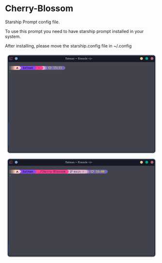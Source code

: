 # Cherry-Blossom
Starship Prompt config file. 

To use this prompt you need to have starship prompt installed in your system. 

After installing, please  move the starship.config file in  ~/.config 

![Prompt](https://github.com/jemhv/Cherry-Blossom/blob/main/images/cherry_blossom.png?raw=true)
![Prompt](https://github.com/jemhv/Cherry-Blossom/blob/main/images/cherry_blossom-directory.png?raw=true)



